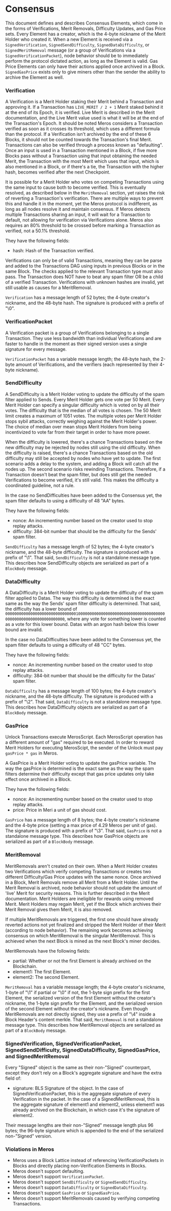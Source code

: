 # Consensus

This document defines and describes Consensus Elements, which come in the forms of Verifications, Merit Removals, Difficulty Updates, and Gas Price sets. Every Element has a creator, which is the 4-byte nickname of the Merit Holder who created it. When a new Element is received via a `SignedVerification`, `SignedSendDifficulty`, `SignedDataDifficulty`, or `SignedMeritRemoval` message (or a group of Verifications via a `SignedVerificationPacket`), node behavior should be to immediately perform the protocol dictated action, as long as the Element is valid. Gas Price Elements can only have their actions applied once archived in a Block. `SignedGasPrice` exists only to give miners other than the sender the ability to archive the Element as well.

### Verification

A Verification is a Merit Holder staking their Merit behind a Transaction and approving it. If a Transaction has `LIVE_MERIT / 2 + 1` Merit staked behind it at the end of its Epoch, it is verified. Live Merit is described in the Merit documentation, and the Live Merit value used is what it will be at the end of the Transaction's Epoch. It should be noted Meros considers a Transaction verified as soon as it crosses its threshold, which uses a different formula than the protocol. If a Verification isn't archived by the end of these 6 Blocks, it should not be counted towards the Transaction's final Merit. Transactions can also be verified through a process known as "defaulting". Once an input is used in a Transaction mentioned in a Block, if five more Blocks pass without a Transaction using that input obtaining the needed Merit, the Transaction with the most Merit which uses that input, which is also mentioned in a Block, or if there's a tie, the Transaction with the higher hash, becomes verified after the next Checkpoint.

It is possible for a Merit Holder who votes on competing Transactions using the same input to cause both to become verified. This is eventually resolved, as described below in the `MeritRemoval` section, yet raises the risk of reverting a Transaction's verification. There are multiple ways to prevent this and handle it in the moment, yet the Meros protocol is indifferent, as long as all nodes resolve it and maintain consensus. If Meros detects multiple Transactions sharing an input, it will wait for a Transaction to default, not allowing for verification via Verifications alone. Meros also requires an 80% threshold to be crossed before marking a Transaction as verified, not a 50.1% threshold.

They have the following fields:

- hash: Hash of the Transaction verified.

Verifications can only be of valid Transactions, meaning they can be parse and added to the Transactions DAG using inputs in previous Blocks or in the same Block. The checks applied to the relevant Transaction type must also pass. The Transaction does NOT have to beat any spam filter OR be a child of a verified Transaction. Verifications with unknown hashes are invalid, yet still usable as causes for a MeritRemoval.

`Verification` has a message length of 52 bytes; the 4-byte creator's nickname, and the 48-byte hash. The signature is produced with a prefix of "\0".

### VerificationPacket

A Verification packet is a group of Verifications belonging to a single Transaction. They use less bandwidth than individual Verifications and are faster to handle in the moment as their signed version uses a single signature for every message.

`VerificationPacket` has a variable message length; the 48-byte hash, the 2-byte amount of Verifications, and the verifiers (each represented by their 4-byte nickname).

### SendDifficulty

A SendDifficulty is a Merit Holder voting to update the difficulty of the spam filter applied to Sends. Every Merit Holder gets one vote per 50 Merit. Every Merit Holder can specify a singular difficulty which is voted on by all their votes. The difficulty that is the median of all votes is chosen. The 50 Merit limit creates a maximum of 1051 votes. The multiple votes per Merit Holder stops sybil attacks, correctly weighing against the Merit Holder's power. The choice of median over mean stops Merit Holders from being incentivized to vote far from their target in order to have more power.

When the difficulty is lowered, there's a chance Transactions based on the new difficulty may be rejected by nodes still using the old difficulty. When the difficulty is raised, there's a chance Transactions based on the old difficulty may still be accepted by nodes who have yet to update. The first scenario adds a delay to the system, and adding a Block will catch all the nodes up. The second scenario risks rewinding Transactions. Therefore, if a Transaction doesn't beat the spam filter, but does still get the needed Verifications to become verified, it's still valid. This makes the difficulty a coordinated guideline, not a rule.

In the case no SendDifficulties have been added to the Consensus yet, the spam filter defaults to using a difficulty of 48 "AA" bytes.

They have the following fields:

- nonce: An incrementing number based on the creator used to stop replay attacks.
- difficulty: 384-bit number that should be the difficulty for the Sends' spam filter.

`SendDifficulty` has a message length of 52 bytes; the 4-byte creator's nickname, and the 48-byte difficulty. The signature is produced with a prefix of "\1". That said, `SendDifficulty` is not a standalone message type. This describes how SendDifficulty objects are serialized as part of a `BlockBody` message.

### DataDifficulty

A DataDifficulty is a Merit Holder voting to update the difficulty of the spam filter applied to Datas. The way this difficulty is determined is the exact same as the way the Sends' spam filter difficulty is determined. That said, the difficulty has a lower bound of `000000000000000000000000000000010000000000000000000000000000000000000000000000000000000000000000`, where any vote for something lower is counted as a vote for this lower bound. Datas with an argon hash below this lower bound are invalid.

In the case no DataDifficulties have been added to the Consensus yet, the spam filter defaults to using a difficulty of 48 "CC" bytes.

They have the following fields:

- nonce: An incrementing number based on the creator used to stop replay attacks.
- difficulty: 384-bit number that should be the difficulty for the Datas' spam filter.

`DataDifficulty` has a message length of 100 bytes; the 4-byte creator's nickname, and the 48-byte difficulty. The signature is produced with a prefix of "\2". That said, `DataDifficulty` is not a standalone message type. This describes how DataDifficulty objects are serialized as part of a `BlockBody` message.

### GasPrice

Unlock Transactions execute MerosScript. Each MerosScript operation has a different amount of "gas" required to be executed. In order to reward Merit Holders for executing MerosScipt, the sender of the Unlock must pay `gasPrice * gas` in Meros.

A GasPrice is a Merit Holder voting to update the gasPrice variable. The way the gasPrice is determined is the exact same as the way the spam filters determine their difficulty except that gas price updates only take effect once archived in a Block.

They have the following fields:

- nonce: An incrementing number based on the creator used to stop replay attacks.
- price: Price in Meri a unit of gas should cost.

`GasPrice` has a message length of 8 bytes; the 4-byte creator's nickname and the 4-byte price (setting a max price of 4.29 Meros per unit of gas). The signature is produced with a prefix of "\3". That said, `GasPrice` is not a standalone message type. This describes how GasPrice objects are serialized as part of a `BlockBody` message.

### MeritRemoval

MeritRemovals aren't created on their own. When a Merit Holder creates two Verifications which verify competing Transactions or creates two different Difficulty/Gas Price updates with the same nonce. Once archived in a Block, Merit Removals remove all Merit from a Merit Holder. Until the Merit Removal is archived, node behavior should not update the amount of 'live' Merit for security reasons. This is further described in the Merit documentation. Merit Holders are ineligible for rewards using removed Merit. Merit Holders may regain Merit, yet if the Block which archives their Merit Removal gives them Merit, it is also removed.

If multiple MeritRemovals are triggered, the first one should have already reverted actions not yet finalized and stripped the Merit Holder of their Merit (according to node behavior). The remaining work becomes achieving consensus on which MeritRemoval is the singular MeritRemoval. This is achieved when the next Block is mined as the next Block's miner decides.

MeritRemovals have the following fields:

- partial:  Whether or not the first Element is already archived on the Blockchain.
- element1: The first Element.
- element2: The second Element.

`MeritRemoval` has a variable message length; the 4-byte creator's nickname, 1-byte of "\1" if partial or "\0" if not, the 1-byte sign prefix for the first Element, the serialized version of the first Element without the creator's nickname, the 1-byte sign prefix for the Element, and the serialized version of the second Element without the creator's nickname. Even though MeritRemovals are not directly signed, they use a prefix of "\4" inside a Block Header's content merkle. That said, `MeritRemoval` is not a standalone message type. This describes how MeritRemoval objects are serialized as part of a `BlockBody` message.

### SignedVerification, SignedVerificationPacket, SignedSendDifficulty, SignedDataDifficulty, SignedGasPrice, and SignedMeritRemoval

Every "Signed" object is the same as their non-"Signed" counterpart, except they don't rely on a Block's aggregate signature and have the extra field of:

- signature: BLS Signature of the object. In the case of SignedVerificationPacket, this is the aggregate signature of every Verification in the packet. In the case of a SignedMeritRemoval, this is the aggregate signature of element1 and element2, unless element1 was already archived on the Blockchain, in which case it's the signature of element2.

Their message lengths are their non-"Signed" message length plus 96 bytes; the 96-byte signature which is appended to the end of the serialized non-"Signed" version.

### Violations in Meros

- Meros uses a Block Lattice instead of referencing VerificationPackets in Blocks and directly placing non-Verification Elements in Blocks.
- Meros doesn't support defaulting.
- Meros doesn't support `VerificationPacket`.
- Meros doesn't support `SendDifficulty` or `SignedSendDifficulty`.
- Meros doesn't support `DataDifficulty` or `SignedDataDifficulty`.
- Meros doesn't support `GasPrice` or `SignedGasPrice`.
- Meros doesn't support MeritRemovals caused by verifying competing Transactions.
